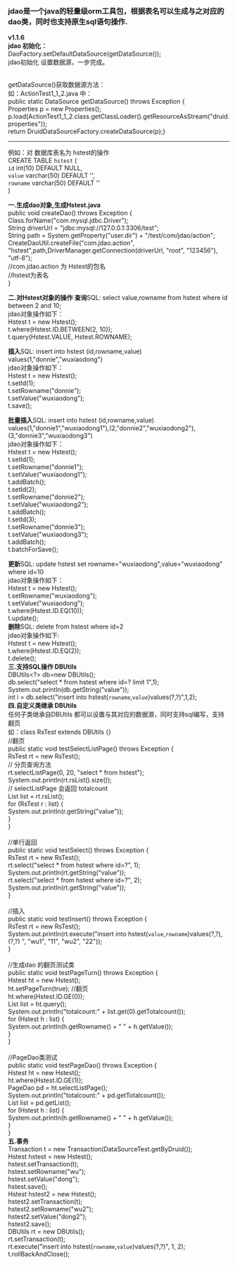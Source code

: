 ### jdao是一个java的轻量级orm工具包，根据表名可以生成与之对应的dao类，同时也支持原生sql语句操作.

**v1.1.6**
<br/>
**jdao 初始化：**
<br/>		DaoFactory.setDefaultDataSource(getDataSource()); 
<br/>		jdao初始化 设置数据源，一步完成。
<br/>		

<br/>		getDataSource()获取数据源方法：
<br/>		如：ActionTest1_1_2.java 中：
<br/>		public static DataSource getDataSource() throws Exception {
<br/>			Properties p = new Properties();
<br/>			p.load(ActionTest1_1_2.class.getClassLoader().getResourceAsStream("druid.properties"));
<br/>		return DruidDataSourceFactory.createDataSource(p);}
		 

***
	
例如：对 数据库表名为 hstest的操作 
<br/>	CREATE TABLE `hstest` (
<br/>   		`id` int(10) DEFAULT NULL,
<br/>   		`value` varchar(50) DEFAULT '',
<br/>   		`rowname` varchar(50) DEFAULT ''
<br/>    )

**一.生成dao对象,生成Hstest.java**
<br/>	public void createDao() throws Exception {
<br/>		Class.forName("com.mysql.jdbc.Driver");
<br/>		String driverUrl = "jdbc:mysql://127.0.0.1:3306/test";
<br/>		String path = System.getProperty("user.dir") + "/test/com/jdao/action";
<br/>		CreateDaoUtil.createFile("com.jdao.action", "hstest",path,DriverManager.getConnection(driverUrl, "root", "123456"), "utf-8");
<br/>		//com.jdao.action 为 Hstest的包名
<br/>		//hstest为表名
<br/>	}

**二.对Hstest对象的操作**
**查询**SQL: select value,rowname from hstest where id between 2 and 10;
<br/>jdao对象操作如下：
<br/>Hstest t = new Hstest();
<br/>t.where(Hstest.ID.BETWEEN(2, 10));
<br/>t.query(Hstest.VALUE, Hstest.ROWNAME);

**插入**SQL:  insert into hstest (id,rowname,value) values(1,"donnie","wuxiaodong")
<br/>jdao对象操作如下：
<br/>Hstest t = new Hstest();
<br/>t.setId(1);
<br/>t.setRowname("donnie");
<br/>t.setValue("wuxiaodong");
<br/>t.save();

**批量插入**SQL:  insert into hstest (id,rowname,value) values(1,"donnie1","wuxiaodong1"),(2,"donnie2","wuxiaodong2"),(3,"donnie3","wuxiaodong3")
<br/>jdao对象操作如下：
<br/>Hstest t = new Hstest();
<br/>t.setId(1);
<br/>t.setRowname("donnie1");
<br/>t.setValue("wuxiaodong1");
<br/>t.addBatch();
<br/>t.setId(2);
<br/>t.setRowname("donnie2");
<br/>t.setValue("wuxiaodong2");
<br/>t.addBatch();
<br/>t.setId(3);
<br/>t.setRowname("donnie3");
<br/>t.setValue("wuxiaodong3");
<br/>t.addBatch();
<br/>t.batchForSave();

**更新**SQL:  update hstest set rowname="wuxiaodong",value="wuxiaodong" where id=10
<br/>jdao对象操作如下：
<br/>Hstest t = new Hstest();
<br/>t.setRowname("wuxiaodong");
<br/>t.setValue("wuxiaodong");
<br/>t.where(Hstest.ID.EQ(10));
<br/>t.update();
<br/>
**删除**SQL:  delete from hstest where id=2
<br/>jdao对象操作如下:
<br/>Hstest t = new Hstest();
<br/>t.where(Hstest.ID.EQ(2));
<br/>t.delete();
<br/>
**三.支持SQL操作 DBUtils**
<br/>		DBUtils<?> db=new DBUtils();
<br/>		db.select("select * from hstest where id=? limit 1",1);
<br/>		System.out.println(db.getString("value"));
<br/>		int i = db.select("insert into hstest(`rowname`,`value`)values(?,?)",1,2);
<br/> **四.自定义类继承 DBUtils**
<br/>  任何子类继承自DBUtils 都可以设置与其对应的数据源，同时支持sql编写，支持翻页
<br/>  如：class RsTest extends DBUtils<RsTest> {}
<br/>    //翻页
<br/>	public static void testSelectListPage() throws Exception {
<br/>		RsTest rt = new RsTest();
<br/>		// 分页查询方法
<br/>		rt.selectListPage(0, 20, "select * from hstest");
<br/>		System.out.println(rt.rsList().size());
<br/>		// selectListPage 会返回 totalcount
<br/>		List<RsTest> list = rt.rsList();
<br/>		for (RsTest r : list) {
<br/>			System.out.println(r.getString("value"));
<br/>		}
<br/>	}
<br/>
<br/>	//单行返回
<br/>	public static void testSelect() throws Exception {
<br/>		RsTest rt = new RsTest();
<br/>		rt.select("select * from hstest where id=?", 1);
<br/>		System.out.println(rt.getString("value"));
<br/>		rt.select("select * from hstest where id=?", 2);
<br/>		System.out.println(rt.getString("value"));
<br/>	}
<br/>
<br/>	//插入
<br/>	public static void testInsert() throws Exception {
<br/>		RsTest rt = new RsTest();
<br/>		System.out.println(rt.execute("insert into hstest(`value`,`rowname`)values(?,?),(?,?) ", "wu1", "11", "wu2", "22"));
<br/>	}
<br/>
<br/>	//生成dao 的翻页测试类
<br/>	public static void testPageTurn() throws Exception {
<br/>		Hstest ht = new Hstest();
<br/>		ht.setPageTurn(true);   //翻页
<br/>		ht.where(Hstest.ID.GE(0));
<br/>		List<Hstest> list = ht.query();
<br/>		System.out.println("totalcount:" + list.get(0).getTotalcount());
<br/>		for (Hstest h : list) {
<br/>			System.out.println(h.getRowname() + " " + h.getValue());
<br/>		}
<br/>	}
<br/>
<br/>	//PageDao类测试
<br/>	public static void testPageDao() throws Exception {
<br/>		Hstest ht = new Hstest();
<br/>		ht.where(Hstest.ID.GE(1));
<br/>		PageDao<Hstest> pd = ht.selectListPage();
<br/>		System.out.println("totalcount:" + pd.getTotalcount());
<br/>		List<Hstest> list = pd.getList();
<br/>		for (Hstest h : list) {
<br/>			System.out.println(h.getRowname() + " " + h.getValue());
<br/>		}
<br/>	}
<br/> **五.事务**
<br/>		Transaction t = new Transaction(DataSourceTest.getByDruid());
<br/>		Hstest hstest = new Hstest();
<br/>		hstest.setTransaction(t);
<br/>		hstest.setRowname("wu");
<br/>		hstest.setValue("dong");
<br/>		hstest.save();
<br/>		Hstest hstest2 = new Hstest();
<br/>		hstest2.setTransaction(t);
<br/>		hstest2.setRowname("wu2");
<br/>		hstest2.setValue("dong2");
<br/>		hstest2.save();
<br/>		DBUtils rt = new DBUtils();
<br/>		rt.setTransaction(t);
<br/>		rt.execute("insert into hstest(`rowname`,`value`)values(?,?)", 1, 2);
<br/>		t.rollBackAndClose();